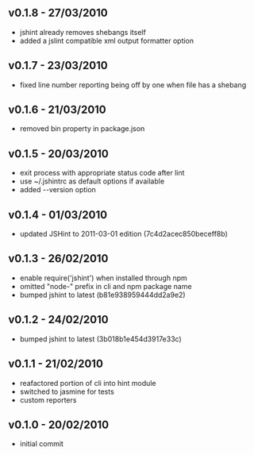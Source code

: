 ## v0.1.8 - 27/03/2010

* jshint already removes shebangs itself
* added a jslint compatible xml output formatter option

## v0.1.7 - 23/03/2010

* fixed line number reporting being off by one when file has a shebang

## v0.1.6 - 21/03/2010

* removed bin property in package.json

## v0.1.5 - 20/03/2010

* exit process with appropriate status code after lint
* use ~/.jshintrc as default options if available
* added --version option

## v0.1.4 - 01/03/2010

* updated JSHint to 2011-03-01 edition (7c4d2acec850beceff8b)

## v0.1.3 - 26/02/2010

* enable require('jshint') when installed through npm
* omitted "node-" prefix in cli and npm package name
* bumped jshint to latest (b81e938959444dd2a9e2)

## v0.1.2 - 24/02/2010

* bumped jshint to latest (3b018b1e454d3917e33c)

## v0.1.1 - 21/02/2010

* reafactored portion of cli into hint module
* switched to jasmine for tests
* custom reporters

## v0.1.0 - 20/02/2010

* initial commit

